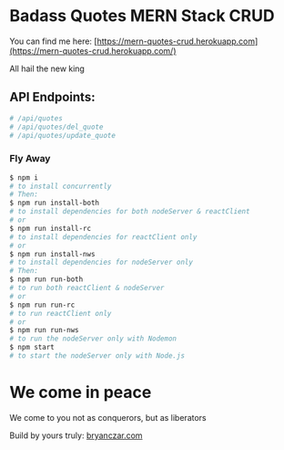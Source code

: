 # Badass Quotes MERN Stack CRUD

You can find me here:
[https://mern-quotes-crud.herokuapp.com](https://mern-quotes-crud.herokuapp.com/)

All hail the new king

## API Endpoints:
```sh
# /api/quotes
# /api/quotes/del_quote
# /api/quotes/update_quote
```

### Fly Away

```sh
$ npm i
# to install concurrently
# Then:
$ npm run install-both
# to install dependencies for both nodeServer & reactClient
# or
$ npm run install-rc
# to install dependencies for reactClient only
# or
$ npm run install-nws
# to install dependencies for nodeServer only
# Then:
$ npm run run-both
# to run both reactClient & nodeServer
# or
$ npm run run-rc
# to run reactClient only
# or
$ npm run run-nws
# to run the nodeServer only with Nodemon
$ npm start
# to start the nodeServer only with Node.js
```

# We come in peace

We come to you not as conquerors, but as liberators

Build by yours truly:
[bryanczar.com](https://bryanczar.com)

